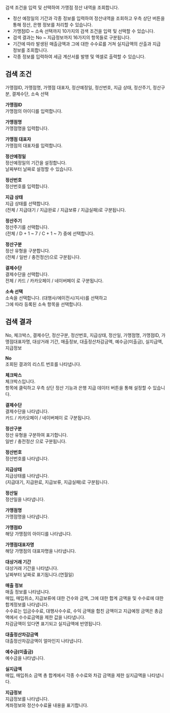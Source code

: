 검색 조건을 입력 및 선택하여 가맹점 정산 내역을 조회합니다.


- 정산 예정일의 기간과 각종 정보를 입력하여 정산내역을 조회하고 우측 상단 버튼을 통해 정산, 은행 정보를 처리할 수 있습니다.
- 가맹점ID ~ 소속 선택까지 10가지의 검색 조건을 입력 및 선택할 수 있습니다.
- 검색 결과는 No ~ 지급정보까지 16가지의 항목들로 구분됩니다.
- 기간에 따라 발생된 매출금액과 그에 대한 수수료를 거쳐 실지급액의 산출과 지급 정보를 조회합니다.
- 각종 정보를 입력하여 세금 계산서를 발행 및 엑셀로 출력할 수 있습니다.




## 검색 조건
가맹점ID, 가맹점명, 가맹점 대표자, 정산예정일, 정산번호, 지급 상태, 정산주기, 정산구분, 결제수단, 소속 선택

**가맹점ID**
<br>가맹점의 아이디를 입력합니다.

**가맹점명**
<br>가맹점명을 입력합니다.

**가맹점 대표자**
<br>가맹점의 대표자를 입력합니다.

**정산예정일**
<br>정산예정일의 기간을 설정합니다.
<br>날짜부터 날짜로 설정할 수 있습니다.

**정산번호**
<br>정산번호를 입력합니다.

**지급 상태**
<br>지급 상태를 선택합니다.
<br>(전체 / 지급대기 / 지급완료 / 지급보류 / 지급실패)로 구분됩니다.

**정산주기**
<br>정산주기를 선택합니다.
<br>(전체 / D + 1 ~ 7 / C + 1 ~ 7) 중에 선택합니다.

**정산구분**
<br>정산 유형을 구분합니다.
<br>(전체 / 일반 / 충전정산)으로 구분됩니다.

**결제수단**
<br>결제수단을 선택합니다.
<br>전체 / 카드 / 카카오페이 / 네이버페이 로 구분됩니다.

**소속 선택**
<br>소속을 선택합니다. (대행사/에이전시/지사)를 선택하고
<br>그에 따라 등록된 소속 항목을 선택합니다.






## 검색 결과
No, 체크박스, 결제수단, 정산구분, 정산번호, 지급상태, 정산일, 가맹점명, 가맹점ID, 가맹점대표자명, 대상거래 기간, 매출정보, 대출정산차감금액, 예수금(미출금), 실지급액, 지급정보

**No**
<br>조회된 결과의 리스트 번호를 나타냅니다.

**체크박스**
<br>체크박스입니다.
<br>항목에 클릭하고 우측 상단 정산 기능과 은행 지급 데이터 버튼을 통해 설정할 수 있습니다.

**결제수단**
<br>결제수단을 나타냅니다.
<br>카드 / 카카오페이 / 네이버페이 로 구분됩니다.

**정산구분**
<br>정산 유형을 구분하여 표기합니다.
<br>일반 / 충전정산 으로 구분됩니다.

**정산번호**
<br>정산번호를 나타냅니다.

**지급상태**
<br>지급상태를 나타냅니다.
<br>(지급대기, 지급완료, 지급보류, 지급실패)로 구분됩니다.

**정산일**
<br>정산일을 나타냅니다.

**가맹점명**
<br>가맹점명을 나타냅니다.

**가맹점ID**
<br>해당 가맹점의 아이디를 나타냅니다.

**가맹점대표자명**
<br>해당 가맹점의 대표자명을 나타냅니다.

**대상거래 기간**
<br>대상거래 기간을 나타냅니다.
<br>날짜부터 날짜로 표기됩니다.(연월일)

**매출 정보**
<br>매출 정보를 나타냅니다.
<br>매입, 매입취소, 지급보류에 대한 건수와 금액, 그에 대한 합계 금액을 및 수수료에 대한 합계정보를 나타냅니다.
<br>수수료는 입금수수료, 대행사수수료, 수익 금액을 합친 금액이고 지급예정 금액은 총금액에서 수수료금액을 제한 값을 나타냅니다.
<br>차감금액이 있다면 표기되고 실지급액에 반영됩니다.

**대출정산차감금액**
<br>대출정산차감금액이 얼마인지 나타냅니다.

**예수금(미출금)**
<br>예수금을 나타냅니다.

**실지급액**
<br>매입, 매입취소 금액 총 합계에서 각종 수수료와 차감 금액을 제한 실지급액을 나타냅니다.

**지급정보**
<br>지급정보를 나타냅니다.
<br>계좌정보와 정산수수료율 내용을 표기합니다.


